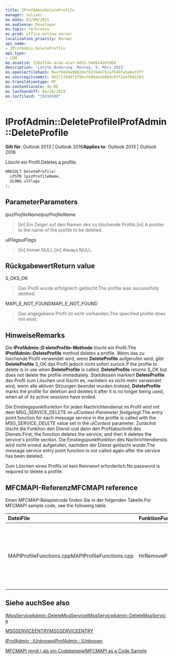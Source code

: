 ```yaml
---
title: IProfAdminDeleteProfile
manager: soliver
ms.date: 03/09/2015
ms.audience: Developer
ms.topic: reference
ms.prod: office-online-server
localization_priority: Normal
api_name:
- IProfAdmin.DeleteProfile
api_type:
- COM
ms.assetid: 730af2da-4c4a-42a7-9d52-56d914107d64
description: 'Letzte Änderung: Montag, 9. März 2015'
ms.openlocfilehash: 8aafb849a98028efb37646752a7b49fa5e6ef2ff
ms.sourcegitcommit: 8657170d071f9bcf680aba50b9c07f2a4fb82283
ms.translationtype: MT
ms.contentlocale: de-DE
ms.lasthandoff: 04/28/2019
ms.locfileid: "33419590"
---
```

# <a name="iprofadmindeleteprofile"></a><span data-ttu-id="f6b21-103">IProfAdmin::DeleteProfile</span><span class="sxs-lookup"><span data-stu-id="f6b21-103">IProfAdmin::DeleteProfile</span></span>

  
  
<span data-ttu-id="f6b21-104">**Gilt für**: Outlook 2013 | Outlook 2016</span><span class="sxs-lookup"><span data-stu-id="f6b21-104">**Applies to**: Outlook 2013 | Outlook 2016</span></span> 
  
<span data-ttu-id="f6b21-105">Löscht ein Profil.</span><span class="sxs-lookup"><span data-stu-id="f6b21-105">Deletes a profile.</span></span>
  
```cpp
HRESULT DeleteProfile(
  LPSTR lpszProfileName,
  ULONG ulFlags
);
```

## <a name="parameters"></a><span data-ttu-id="f6b21-106">Parameter</span><span class="sxs-lookup"><span data-stu-id="f6b21-106">Parameters</span></span>

 <span data-ttu-id="f6b21-107">_lpszProfileName_</span><span class="sxs-lookup"><span data-stu-id="f6b21-107">_lpszProfileName_</span></span>
  
> <span data-ttu-id="f6b21-108">[in] Ein Zeiger auf den Namen des zu löschende Profils.</span><span class="sxs-lookup"><span data-stu-id="f6b21-108">[in] A pointer to the name of the profile to be deleted.</span></span>
    
 <span data-ttu-id="f6b21-109">_ulFlags_</span><span class="sxs-lookup"><span data-stu-id="f6b21-109">_ulFlags_</span></span>
  
> <span data-ttu-id="f6b21-110">[in] Immer NULL.</span><span class="sxs-lookup"><span data-stu-id="f6b21-110">[in] Always NULL.</span></span> 
    
## <a name="return-value"></a><span data-ttu-id="f6b21-111">Rückgabewert</span><span class="sxs-lookup"><span data-stu-id="f6b21-111">Return value</span></span>

<span data-ttu-id="f6b21-112">S_OK</span><span class="sxs-lookup"><span data-stu-id="f6b21-112">S_OK</span></span> 
  
> <span data-ttu-id="f6b21-113">Das Profil wurde erfolgreich gelöscht.</span><span class="sxs-lookup"><span data-stu-id="f6b21-113">The profile was successfully deleted.</span></span>
    
<span data-ttu-id="f6b21-114">MAPI_E_NOT_FOUND</span><span class="sxs-lookup"><span data-stu-id="f6b21-114">MAPI_E_NOT_FOUND</span></span> 
  
> <span data-ttu-id="f6b21-115">Das angegebene Profil ist nicht vorhanden.</span><span class="sxs-lookup"><span data-stu-id="f6b21-115">The specified profile does not exist.</span></span>
    
## <a name="remarks"></a><span data-ttu-id="f6b21-116">Hinweise</span><span class="sxs-lookup"><span data-stu-id="f6b21-116">Remarks</span></span>

<span data-ttu-id="f6b21-117">Die **IProfAdmin::D eleteProfile-Methode** löscht ein Profil.</span><span class="sxs-lookup"><span data-stu-id="f6b21-117">The **IProfAdmin::DeleteProfile** method deletes a profile.</span></span> <span data-ttu-id="f6b21-118">Wenn das zu löschende Profil verwendet wird, wenn **DeleteProfile** aufgerufen wird, gibt **DeleteProfile** S_OK das Profil jedoch nicht sofort zurück.</span><span class="sxs-lookup"><span data-stu-id="f6b21-118">If the profile to delete is in use when **DeleteProfile** is called, **DeleteProfile** returns S_OK but does not delete the profile immediately.</span></span> <span data-ttu-id="f6b21-119">Stattdessen markiert **DeleteProfile** das Profil zum Löschen und löscht es, nachdem es nicht mehr verwendet wird, wenn alle aktiven Sitzungen beendet wurden.</span><span class="sxs-lookup"><span data-stu-id="f6b21-119">Instead, **DeleteProfile** marks the profile for deletion and deletes it after it is no longer being used, when all of its active sessions have ended.</span></span> 
  
<span data-ttu-id="f6b21-120">Die Einstiegspunktfunktion für jeden Nachrichtendienst im Profil wird mit dem MSG_SERVICE_DELETE im _ulContext-Parameter festgelegt._</span><span class="sxs-lookup"><span data-stu-id="f6b21-120">The entry point function for each message service in the profile is called with the MSG_SERVICE_DELETE value set in the  _ulContext_ parameter.</span></span> <span data-ttu-id="f6b21-121">Zunächst löscht die Funktion den Dienst und dann den Profilabschnitt des Diensts.</span><span class="sxs-lookup"><span data-stu-id="f6b21-121">First, the function deletes the service, and then it deletes the service's profile section.</span></span> <span data-ttu-id="f6b21-122">Die Einstiegspunktfunktion des Nachrichtendiensts wird nicht erneut aufgerufen, nachdem der Dienst gelöscht wurde.</span><span class="sxs-lookup"><span data-stu-id="f6b21-122">The message service entry point function is not called again after the service has been deleted.</span></span> 
  
<span data-ttu-id="f6b21-123">Zum Löschen eines Profils ist kein Kennwort erforderlich.</span><span class="sxs-lookup"><span data-stu-id="f6b21-123">No password is required to delete a profile.</span></span>
  
## <a name="mfcmapi-reference"></a><span data-ttu-id="f6b21-124">MFCMAPI-Referenz</span><span class="sxs-lookup"><span data-stu-id="f6b21-124">MFCMAPI reference</span></span>

<span data-ttu-id="f6b21-125">Einen MFCMAP-Beispielcode finden Sie in der folgenden Tabelle.</span><span class="sxs-lookup"><span data-stu-id="f6b21-125">For MFCMAPI sample code, see the following table.</span></span>
  
|<span data-ttu-id="f6b21-126">**Datei**</span><span class="sxs-lookup"><span data-stu-id="f6b21-126">**File**</span></span>|<span data-ttu-id="f6b21-127">**Funktion**</span><span class="sxs-lookup"><span data-stu-id="f6b21-127">**Function**</span></span>|<span data-ttu-id="f6b21-128">**Comment**</span><span class="sxs-lookup"><span data-stu-id="f6b21-128">**Comment**</span></span>|
|:-----|:-----|:-----|
|<span data-ttu-id="f6b21-129">MAPIProfileFunctions.cpp</span><span class="sxs-lookup"><span data-stu-id="f6b21-129">MAPIProfileFunctions.cpp</span></span>  <br/> |<span data-ttu-id="f6b21-130">HrRemoveProfile</span><span class="sxs-lookup"><span data-stu-id="f6b21-130">HrRemoveProfile</span></span>  <br/> |<span data-ttu-id="f6b21-131">MFCMAPI verwendet die **IProfAdmin::D eleteProfile-Methode,** um das ausgewählte Profil zu löschen.</span><span class="sxs-lookup"><span data-stu-id="f6b21-131">MFCMAPI uses the **IProfAdmin::DeleteProfile** method to delete the selected profile.</span></span>  <br/> |
   
## <a name="see-also"></a><span data-ttu-id="f6b21-132">Siehe auch</span><span class="sxs-lookup"><span data-stu-id="f6b21-132">See also</span></span>



[<span data-ttu-id="f6b21-133">IMsgServiceAdmin::DeleteMsgService</span><span class="sxs-lookup"><span data-stu-id="f6b21-133">IMsgServiceAdmin::DeleteMsgService</span></span>](imsgserviceadmin-deletemsgservice.md)
  
[<span data-ttu-id="f6b21-134">MSGSERVICEENTRY</span><span class="sxs-lookup"><span data-stu-id="f6b21-134">MSGSERVICEENTRY</span></span>](msgserviceentry.md)
  
[<span data-ttu-id="f6b21-135">IProfAdmin : IUnknown</span><span class="sxs-lookup"><span data-stu-id="f6b21-135">IProfAdmin : IUnknown</span></span>](iprofadminiunknown.md)


[<span data-ttu-id="f6b21-136">MFCMAPI (engl.) als ein Codebeispiel</span><span class="sxs-lookup"><span data-stu-id="f6b21-136">MFCMAPI as a Code Sample</span></span>](mfcmapi-as-a-code-sample.md)

